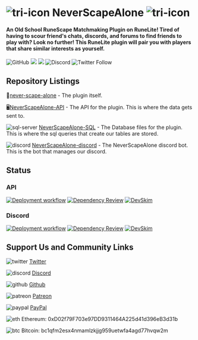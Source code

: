 # ![tri-icon](https://user-images.githubusercontent.com/5789682/173276602-8cbfd0e4-4509-4335-a6c6-49a133fd0c9f.png) NeverScapeAlone ![tri-icon](https://user-images.githubusercontent.com/5789682/173276602-8cbfd0e4-4509-4335-a6c6-49a133fd0c9f.png)

#### An Old School RuneScape Matchmaking Plugin on RuneLite! Tired of having to scour friend's chats, discords, and forums to find friends to play with? Look no further! This RuneLite plugin will pair you with players that share similar interests as yourself.

![GitHub](https://img.shields.io/github/license/NeverScapeAlone/never-scape-alone)
[![](https://img.shields.io/endpoint?url=https://i.pluginhub.info/shields/rank/plugin/neverscapealone)](https://runelite.net/plugin-hub) [![](https://img.shields.io/endpoint?url=https://i.pluginhub.info/shields/installs/plugin/neverscapealone)](https://runelite.net/plugin-hub) ![Discord](https://img.shields.io/discord/985750991846666284?label=discord)
![Twitter Follow](https://img.shields.io/twitter/follow/NeverScapeAlone?style=social)

## Repository Listings
🔌[never-scape-alone](https://github.com/NeverScapeAlone/never-scape-alone) - The plugin itself.

🖥[NeverScapeAlone-API](https://github.com/NeverScapeAlone/NeverScapeAlone-API) - The API for the plugin. This is where the data gets sent to.

![sql-server](https://user-images.githubusercontent.com/5789682/177053846-3b578ea9-79af-4c50-b8c7-c0f078c537e3.png)
[NeverScapeAlone-SQL](https://github.com/NeverScapeAlone/NeverScapeAlone-SQL) - The Database files for the plugin. This is where the sql queries that create our tables are stored.

![discord](https://user-images.githubusercontent.com/5789682/173276137-8ea82e88-4ec1-444f-baf0-4b0dc171901f.png) [NeverScapeAlone-discord](https://github.com/NeverScapeAlone/NeverScapeAlone-discord) - The NeverScapeAlone discord bot. This is the bot that manages our discord.

## Status

### API
[![Deployment workflow](https://github.com/NeverScapeAlone/NeverScapeAlone-API/actions/workflows/workflow.yml/badge.svg)](https://github.com/NeverScapeAlone/NeverScapeAlone-API/actions/workflows/workflow.yml) [![Dependency Review](https://github.com/NeverScapeAlone/NeverScapeAlone-API/actions/workflows/dependency-review.yml/badge.svg)](https://github.com/NeverScapeAlone/NeverScapeAlone-API/actions/workflows/dependency-review.yml) [![DevSkim](https://github.com/NeverScapeAlone/NeverScapeAlone-API/actions/workflows/devskim.yml/badge.svg)](https://github.com/NeverScapeAlone/NeverScapeAlone-API/actions/workflows/devskim.yml)

### Discord
[![Deployment workflow](https://github.com/NeverScapeAlone/NeverScapeAlone-discord/actions/workflows/workflow.yml/badge.svg)](https://github.com/NeverScapeAlone/NeverScapeAlone-discord/actions/workflows/workflow.yml) [![Dependency Review](https://github.com/NeverScapeAlone/NeverScapeAlone-discord/actions/workflows/dependency-review.yml/badge.svg)](https://github.com/NeverScapeAlone/NeverScapeAlone-discord/actions/workflows/dependency-review.yml)
[![DevSkim](https://github.com/NeverScapeAlone/NeverScapeAlone-discord/actions/workflows/devskim.yml/badge.svg)](https://github.com/NeverScapeAlone/NeverScapeAlone-discord/actions/workflows/devskim.yml)


## Support Us and Community Links
![twitter](https://user-images.githubusercontent.com/5789682/173276125-347af1a5-e866-4770-97b2-7ebd3ab1aaa6.png)
[Twitter](https://www.twitter.com/NeverScapeAlone)

![discord](https://user-images.githubusercontent.com/5789682/173276137-8ea82e88-4ec1-444f-baf0-4b0dc171901f.png)
[Discord](https://discord.gg/rs2AH3vnmf)

![github](https://user-images.githubusercontent.com/5789682/173276200-a073b459-e9b6-45da-82b7-c1d88e1dd268.png)
[Github](https://github.com/NeverScapeAlone)

![patreon](https://user-images.githubusercontent.com/5789682/173276176-22dd9dcc-40c8-472b-9da2-455eebec296a.png)
[Patreon](https://www.patreon.com/bot_detector)

![paypal](https://user-images.githubusercontent.com/5789682/173276162-04095593-1887-42bc-b15d-718b2479425c.png)
[PayPal](https://www.paypal.com/paypalme/osrsbotdetector)

![eth](https://user-images.githubusercontent.com/5789682/173276023-fceaa48e-41ee-4968-a78a-66503eb8abdc.png)
Ethereum: 0xD02f79F703e97DD9311464A225d41d396eB3d31b

![btc](https://user-images.githubusercontent.com/5789682/173276016-702a3031-94c1-4b75-b951-738d5b500a47.png)
Bitcoin: bc1qfm2esx4nmamlzkjjg959uetwfa4agd77hvqw2m
